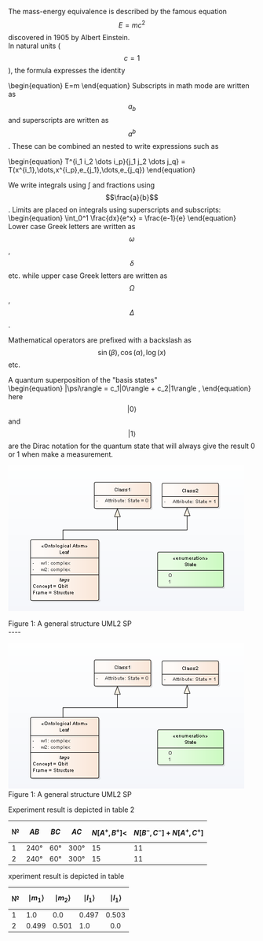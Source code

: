 The mass-energy equivalence is described by the famous equation
$$ E=mc^2 $$
discovered in 1905 by Albert Einstein.  
In natural units ($$c = 1$$), the formula expresses the identity  

\begin{equation}
E=m
\end{equation}
Subscripts in math mode are written as $$a_b$$ and superscripts are written as $$a^b$$. These can be combined an nested to write expressions such as  

\begin{equation}
 T^{i_1 i_2 \dots i_p}{j_1 j_2 \dots j_q} = T(x^{i_1},\dots,x^{i_p},e_{j_1},\dots,e_{j_q})
\end{equation}  

We write integrals using $\int$ and fractions using $$\frac{a}{b}$$. Limits are placed on integrals using superscripts and subscripts:
\begin{equation}
\int_0^1 \frac{dx}{e^x} =  \frac{e-1}{e}
\end{equation}
Lower case Greek letters are written as $$\omega$$, $$\delta$$ etc. while upper case Greek letters are written as $$\Omega$$, $$\Delta$$.

Mathematical operators are prefixed with a backslash as $$\sin(\beta), \cos(\alpha), \log(x)$$ etc.

A quantum superposition of the "basis states"  
\begin{equation}
 |\psi\rangle = c_1|0\rangle   + c_2|1\rangle ,
\end{equation}
here $$|0\rangle$$ and $$|1\rangle$$ are the Dirac notation for the quantum state that will always give the result 0 or 1 when make a measurement.


<p><img src="qbit.png" alt="" /></p>
Figure 1: A general structure UML2 SP <br/>
----

![Image](qbit.png)
Figure 1: A general structure UML2 SP <br/>
  
  
  
Experiment result is depicted in table 2

| №   | $$AB$$   | $$BC$$  | $$AC$$   | $$N[A^+,B^+] < $$ | $$N[B^-,C^-]+N[A^+,C^+]$$ |
| --- | ---- | --- | ---- | ---------- | --------------------- |
| 1   | 240° | 60° | 300° | 15         | 11                    |
| 2   | 240° | 60° | 300° | 15         | 11                    |  

xperiment result is depicted in table

| №   | $$\mid m_1\rangle$$   |$$\mid m_2\rangle$$  | $$\mid l_1\rangle$$   | $$\mid l_1\rangle$$ | 
| --- | ---- | --- | ---- | :----------: |
| 1   | 1.0 | 0.0 | 0.497 | 0.503         | 
| 2   | 0.499 | 0.501 | 1.0 | 0.0         |  

